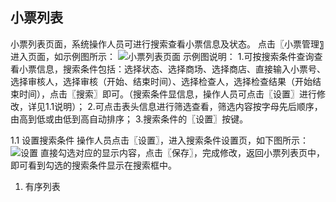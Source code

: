 ## 小票列表
小票列表页面，系统操作人员可进行搜索查看小票信息及状态。
点击〖小票管理〗进入页面，如示例图所示：
![小票列表页面](https://wt-prj.oss.aliyuncs.com/bb29cc203f8f4843a1487df5979023c2/76365527-91e5-4ffe-8d82-1329111ffc4a.png)
示例图说明：
1.可按搜索条件查询查看小票信息，搜索条件包括：选择状态、选择商场、选择商店、直接输入小票号、选择审核人，选择审核（开始、结束时间）、选择检查人，选择检查结果（开始结束时间），点击〖搜索〗即可。（搜索条件显信息，操作人员可点击〖设置〗进行修改，详见1.1说明）；
2.可点击表头信息进行筛选查看，筛选内容按字母先后顺序，由高到低或由低到高自动排序；
3.搜索条件的〖设置〗按键。

1.1 设置搜索条件
操作人员点击〖设置〗，进入搜索条件设置页，如下图所示：
![设置](https://wt-prj.oss.aliyuncs.com/bb29cc203f8f4843a1487df5979023c2/ec1a08eb-f71e-4d54-af7b-b4ee25211d14.png)
直接勾选对应的显示内容，点击〖保存〗，完成修改，返回小票列表页中，即可看到勾选的搜索条件显示在搜索框中。
1. 有序列表